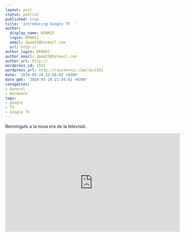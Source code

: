 ```yaml
---
layout: post
status: publish
published: true
title: 'Introducing Google TV  '
author:
  display_name: DPAM23
  login: DPAM23
  email: dpam23@hotmail.com
  url: http://
author_login: DPAM23
author_email: dpam23@hotmail.com
author_url: http://
wordpress_id: 1551
wordpress_url: http://racotecnic.com/?p=1551
date: '2010-05-24 22:54:02 +0200'
date_gmt: '2010-05-24 21:54:02 +0200'
categories:
- General
- Hardware
tags:
- google
- TV
- Google TV
---
```


Benvinguts a la nova era de la televisió:

<a href="{{ site.url }}/uploads/2010/05/google-tv.gif">
  <img style="display:none;" title="google-tv" src="{{ site.url }}/uploads/2010/05/google-tv.gif" alt="" />
</a>

<iframe width="560" height="315" src="https://www.youtube.com/embed/diTpeYoqAhc" frameborder="0" allowfullscreen></iframe>

